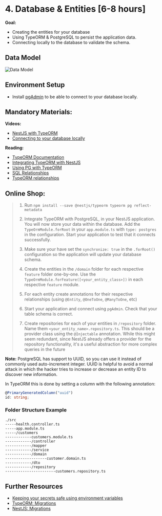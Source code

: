 # 4. Database & Entities [6-8 hours]

**Goal:** 
- Creating the entities for your database
- Using TypeORM & PostgreSQL to persist the application data.
- Connecting locally to the database to validate the schema.

## Data Model
![Data Model](https://raw.githubusercontent.com/msg-CareerPaths/nodejs-training/main/diagrams/careerStart-data-model.svg "Data Model")

## Environment Setup
- Install [pgAdmin](https://www.pgadmin.org/download/) to be able to connect to your database locally.

## Mandatory Materials:

**Videos:**
- [NestJS with TypeORM](https://youtu.be/qvhqUMRuquw)
- [Connecting to your database locally](https://youtu.be/UjQiwonRMas)

**Reading:**

 - [TypeORM Documentation](https://typeorm.io)
 - [Integrating TypeORM with NestJS](https://docs.nestjs.com/techniques/database)
 - [Using PG with TypeORM](https://www.thisdot.co/blog/connecting-to-postgresql-using-typeorm)
 - [SQL Relationships](https://blog.devart.com/types-of-relationships-in-sql-server-database.html)
 - [TypeORM relationships](https://orkhan.gitbook.io/typeorm/docs/relations)


## Online Shop: 
 > 1. Run `npm install --save @nestjs/typeorm typeorm pg reflect-metadata`
 > 2. Integrate TypeORM with PostgreSQL, in your NestJS application. You will now store your data within the database. Add the `TypeOrmModule.forRoot` in your `app.module.ts` with `type: postgres` in the configuration. Start your application to test that it connects successfully.
 >
 > 3. Make sure your have set the `synchronize: true` in the `.forRoot()` configuration so the application will update your database schema.
 > 
 > 4. Create the entities in the `/domain` folder for each respective `feature` folder one-by-one. Use the `TypeOrmModule.forFeature([<your_entity_class>])` in each respective `feature` module.
 >
 > 5. For each entity create annotations for their respective relationships (using `@Entity`, `@OneToOne`, `@ManyToOne`, etc)
 > 
 > 6. Start your application and connect using `pgAdmin`. Check that your table schema is correct.
 >
 > 7. Create repositories for each of your entities in `/repository` folder. Name them `<your_entity_name>.repository.ts`. This should be a provider class using the `@Injectable` annotation. While this might seem redundant, since NestJS already offers a provider for the repository functionality, it's a useful abstraction for more complex queries in the future
 >
 
 **Note:** PostgreSQL has support to UUID, so you can use it instead of commonly used auto-increment integer. UUID is helpful to avoid a normal attack in which the hacker tries to increase or decrease an entity ID to discover new information.
 
In TypeORM this is done by setting a column with the following annotation:
 ```typescript
@PrimaryGeneratedColumn("uuid")
id: string;
 ```

### Folder Structure Example

```
./src
-----health.controller.ts
-----app.module.ts
-----/customers
------------customers.module.ts
------------/controller
------------/mapper
------------/service
------------/domain
-------------------customer.domain.ts
------------/dto
------------/repository
-----------------------customers.repository.ts
```

## Further Resources

- [Keeping your secrets safe using environment variables](https://docs.nestjs.com/techniques/configuration)
- [TypeORM: Migrations](https://typeorm.io/#/migrations)
- [NestJS: Migrations](https://docs.nestjs.com/techniques/database#migrations)